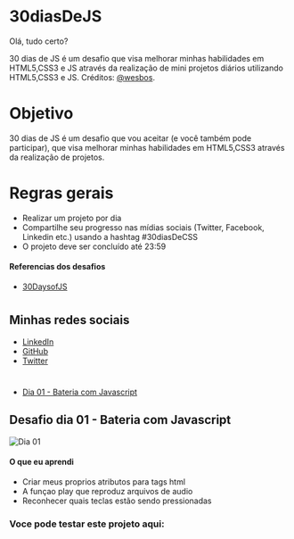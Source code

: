 # 30diasDeJS

Olá, tudo certo?

30 dias de JS é um desafio que visa melhorar minhas habilidades em HTML5,CSS3 e JS através da realização de mini projetos diários utilizando HTML5,CSS3 e JS.
Créditos: [@wesbos](https://twitter.com/wesbos).

# Objetivo

30 dias de JS é um desafio que vou aceitar (e você também pode participar), que visa melhorar minhas habilidades em HTML5,CSS3 através da realização de projetos.

# Regras gerais

- Realizar um projeto por dia
- Compartilhe seu progresso nas mídias sociais (Twitter, Facebook, Linkedin etc.) usando a hashtag #30diasDeCSS
- O projeto deve ser concluído até 23:59

#### Referencias dos desafios

- [30DaysofJS](https://javascript30.com/)

#

## Minhas redes sociais

- [LinkedIn](https://www.linkedin.com/in/pedro-leite-9348ab192/)
- [GitHub](https://github.com/PedroBrazLeite)
- [Twitter](https://twitter.com/pedrobrazleite)

#

- [Dia 01 - Bateria com Javascript](#id01)

## Desafio dia 01 - Bateria com Javascript

![Dia 01](/gifs/dia01.gif)

#### O que eu aprendi

- Criar meus proprios atributos para tags html
- A funçao play que reproduz arquivos de audio
- Reconhecer quais teclas estão sendo pressionadas

### Voce pode testar este projeto aqui:
